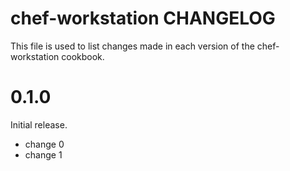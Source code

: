 # chef-workstation CHANGELOG

This file is used to list changes made in each version of the chef-workstation cookbook.

# 0.1.0

Initial release.

- change 0
- change 1

